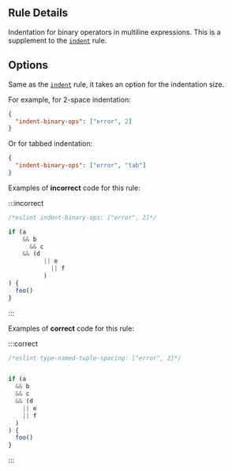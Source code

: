 ## Rule Details

Indentation for binary operators in multiline expressions.
This is a supplement to the [`indent`](https://eslint.style/rules/default/indent) rule.

## Options

Same as the [`indent`](https://eslint.style/rules/default/indent) rule, it takes an option for the indentation size.

For example, for 2-space indentation:

```json
{
  "indent-binary-ops": ["error", 2]
}
```

Or for tabbed indentation:

```json
{
  "indent-binary-ops": ["error", "tab"]
}
```

Examples of **incorrect** code for this rule:

:::incorrect

```ts
/*eslint indent-binary-ops: ["error", 2]*/

if (a
    && b
      && c
    && (d
          || e
            || f
          )
) {
  foo()
}
```

:::

Examples of **correct** code for this rule:

:::correct

```ts
/*eslint type-named-tuple-spacing: ["error", 2]*/


if (a
  && b
  && c
  && (d
    || e
    || f
  )
) {
  foo()
}
```

:::
